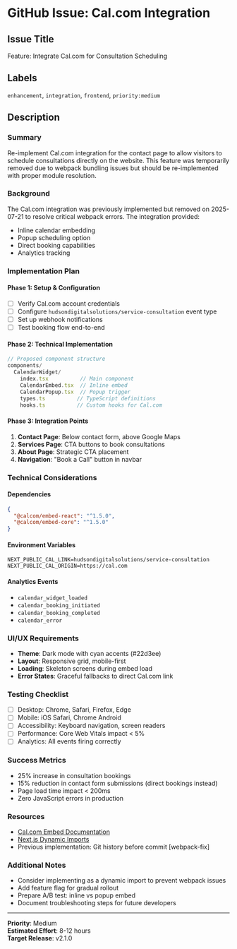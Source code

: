 # GitHub Issue: Cal.com Integration

## Issue Title
Feature: Integrate Cal.com for Consultation Scheduling

## Labels
`enhancement`, `integration`, `frontend`, `priority:medium`

## Description

### Summary
Re-implement Cal.com integration for the contact page to allow visitors to schedule consultations directly on the website. This feature was temporarily removed due to webpack bundling issues but should be re-implemented with proper module resolution.

### Background
The Cal.com integration was previously implemented but removed on 2025-07-21 to resolve critical webpack errors. The integration provided:
- Inline calendar embedding
- Popup scheduling option
- Direct booking capabilities
- Analytics tracking

### Implementation Plan

#### Phase 1: Setup & Configuration
- [ ] Verify Cal.com account credentials
- [ ] Configure `hudsondigitalsolutions/service-consultation` event type
- [ ] Set up webhook notifications
- [ ] Test booking flow end-to-end

#### Phase 2: Technical Implementation
```typescript
// Proposed component structure
components/
  CalendarWidget/
    index.tsx          // Main component
    CalendarEmbed.tsx  // Inline embed
    CalendarPopup.tsx  // Popup trigger
    types.ts          // TypeScript definitions
    hooks.ts          // Custom hooks for Cal.com
```

#### Phase 3: Integration Points
1. **Contact Page**: Below contact form, above Google Maps
2. **Services Page**: CTA buttons to book consultations
3. **About Page**: Strategic CTA placement
4. **Navigation**: "Book a Call" button in navbar

### Technical Considerations

#### Dependencies
```json
{
  "@calcom/embed-react": "^1.5.0",
  "@calcom/embed-core": "^1.5.0"
}
```

#### Environment Variables
```env
NEXT_PUBLIC_CAL_LINK=hudsondigitalsolutions/service-consultation
NEXT_PUBLIC_CAL_ORIGIN=https://cal.com
```

#### Analytics Events
- `calendar_widget_loaded`
- `calendar_booking_initiated`
- `calendar_booking_completed`
- `calendar_error`

### UI/UX Requirements
- **Theme**: Dark mode with cyan accents (#22d3ee)
- **Layout**: Responsive grid, mobile-first
- **Loading**: Skeleton screens during embed load
- **Error States**: Graceful fallbacks to direct Cal.com link

### Testing Checklist
- [ ] Desktop: Chrome, Safari, Firefox, Edge
- [ ] Mobile: iOS Safari, Chrome Android
- [ ] Accessibility: Keyboard navigation, screen readers
- [ ] Performance: Core Web Vitals impact < 5%
- [ ] Analytics: All events firing correctly

### Success Metrics
- 25% increase in consultation bookings
- 15% reduction in contact form submissions (direct bookings instead)
- Page load time impact < 200ms
- Zero JavaScript errors in production

### Resources
- [Cal.com Embed Documentation](https://cal.com/docs/enterprise-features/embed)
- [Next.js Dynamic Imports](https://nextjs.org/docs/pages/building-your-application/optimizing/lazy-loading)
- Previous implementation: Git history before commit [webpack-fix]

### Additional Notes
- Consider implementing as a dynamic import to prevent webpack issues
- Add feature flag for gradual rollout
- Prepare A/B test: inline vs popup embed
- Document troubleshooting steps for future developers

---

**Priority**: Medium  
**Estimated Effort**: 8-12 hours  
**Target Release**: v2.1.0